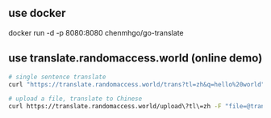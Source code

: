 ## use docker
docker run -d -p 8080:8080 chenmhgo/go-translate

## use translate.randomaccess.world (online demo)
```sh
# single sentence translate
curl "https://translate.randomaccess.world/trans?tl=zh&q=hello%20world"

# upload a file, translate to Chinese
curl https://translate.randomaccess.world/upload\?tl\=zh -F "file=@translate/en.txt"
```

